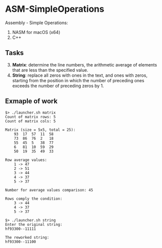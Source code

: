 # ASM-SimpleOperations

Assembly - Simple Operations:

1. NASM for macOS (x64)
2. C++

## Tasks

3. **Matrix**: determine the line numbers, the arithmetic average of elements that are less than the specified value.
4. **String**: replace all zeros with ones in the text, and ones with zeros, starting from the position in which the number of preceding ones exceeds the number of preceding zeros by 1. 

## Exmaple of work

```console
$> ./launcher.sh matrix
Count of matrix rows: 5
Count of matrix cols: 5

Matrix (size = 5x5, total = 25):
	93	17	57	11	58
	73	86	76	2	18
	55	45	5	38	77
	6	81	10	59	29
	50	19	35	49	33

Row average values:
	1 -> 47
	2 -> 51
	3 -> 44
	4 -> 37
	5 -> 37

Number for average values comparison: 45

Rows comply the condition:
	3 -> 44
	4 -> 37
	5 -> 37

$> ./launcher.sh string
Enter the original string:
hf93300--11111

The reworked string:
hf93300--11100
```